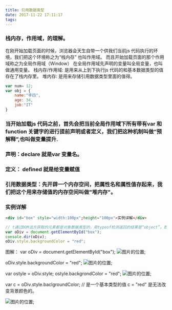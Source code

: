```yaml
---
title: 引用数据类型
date: 2017-11-22 17:11:17
tags:
---
```

###  栈内存，作用域，的理解。
在刚开始加载页面的时候，浏览器会天生自带一个供我们当前js 代码执行的环境，我们把这个环境称之为“栈内存” 也叫作用域。
而且开始加载页面的那个作用域称之为全局作用域（Window）
在全局作用域先声明的变量叫全局变量，也叫做通用变量。
栈内存/作用域: 是用来从上到下执行js 代码的和基本数据类型的值存在了栈内存里。
堆内存: 是用来存储引用数据类型里面的值得。
```javascript
var num= 12;
var obj = {
    name:"李四",
    age: 34,
    job:"IT"
}
```
###  当开始加载js 代码之前，首先会把当前全局作用域下所有带有var 和function 关键字的进行提前声明或者定义，我们把这种机制叫做“预解释”,也叫做变量提升.
### 声明：declare 就是var 变量名。
### 定义： defined 就是给变量赋值
### 引用数据类型：先开辟一个内存空间，把属性名和属性值存起来，我们把这个用来存储值的内存空间叫做"堆内存"。

### 实例详解
```html
<div id="box" style="width:100px";height="100px">实例详解</div>
```
```javascript
// t通过DOM法方获取的元素都是对象数据类型的，用typeof检测返回的结果是“object”。既然是对象数据类型的，就存在相关的属性名和属性值。
var oDiv = document.getElementById("box");
console.dir(oDiv);
oDiv.style.backgroundColor = "red";
```
图解：
var oDiv = document.getElementById("box");
![图片的位置](/assets/blogimg/style1.png);

oDiv.style.backgroundColor = "red";
![图片的位置](/assets/blogimg/style2.png);

var ostyle = oDiv.style;
ostyle.backgrondColor = "red";
![图片的位置](/assets/blogimg/style4.png);

var c = oDiv.style.baclgroundColor; // 是一个基本类型的值
c = "red"  是无法改变背景颜色的。

![图片的位置](/assets/blogimg/style3.png);


